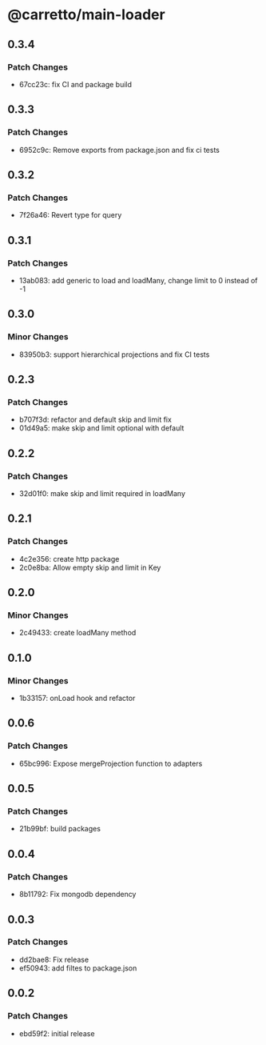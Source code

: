 # @carretto/main-loader

## 0.3.4

### Patch Changes

- 67cc23c: fix CI and package build

## 0.3.3

### Patch Changes

- 6952c9c: Remove exports from package.json and fix ci tests

## 0.3.2

### Patch Changes

- 7f26a46: Revert type for query

## 0.3.1

### Patch Changes

- 13ab083: add generic to load and loadMany, change limit to 0 instead of -1

## 0.3.0

### Minor Changes

- 83950b3: support hierarchical projections and fix CI tests

## 0.2.3

### Patch Changes

- b707f3d: refactor and default skip and limit fix
- 01d49a5: make skip and limit optional with default

## 0.2.2

### Patch Changes

- 32d01f0: make skip and limit required in loadMany

## 0.2.1

### Patch Changes

- 4c2e356: create http package
- 2c0e8ba: Allow empty skip and limit in Key

## 0.2.0

### Minor Changes

- 2c49433: create loadMany method

## 0.1.0

### Minor Changes

- 1b33157: onLoad hook and refactor

## 0.0.6

### Patch Changes

- 65bc996: Expose mergeProjection function to adapters

## 0.0.5

### Patch Changes

- 21b99bf: build packages

## 0.0.4

### Patch Changes

- 8b11792: Fix mongodb dependency

## 0.0.3

### Patch Changes

- dd2bae8: Fix release
- ef50943: add filtes to package.json

## 0.0.2

### Patch Changes

- ebd59f2: initial release
